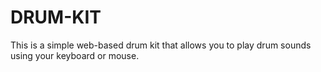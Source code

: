 # DRUM-KIT
This is a simple web-based drum kit that allows you to play drum sounds using your keyboard or mouse.
